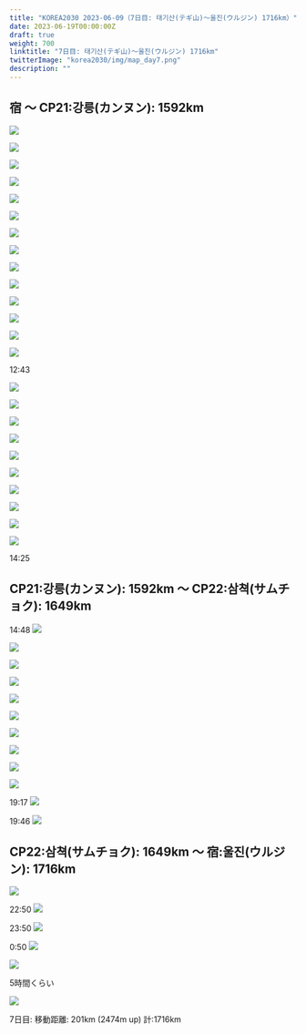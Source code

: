 ```yaml
---
title: "KOREA2030 2023-06-09（7日目: 태기산(テギ山)～울진(ウルジン) 1716km）"
date: 2023-06-19T00:00:00Z
draft: true
weight: 700
linktitle: "7日目: 태기산(テギ山)～울진(ウルジン) 1716km"
twitterImage: "korea2030/img/map_day7.png"
description: ""
---
```

## 宿 ～ CP21:강릉(カンヌン): 1592km

![](../img/IMG_1792.JPG)

![](../img/IMG_1793.JPG)

![](../img/IMG_1797.JPG)

![](../img/IMG_1799.JPG)

![](../img/IMG_1800.JPG)

![](../img/IMG_1802.JPG)

![](../img/IMG_1800.JPG)

![](../img/IMG_1805.JPG)

![](../img/IMG_1807.JPG)

![](../img/IMG_1809.JPG)

![](../img/IMG_1811.JPG)

![](../img/IMG_1812.JPG)

![](../img/IMG_1817.JPG)

![](../img/IMG_1820.JPG)

12:43

![](../img/IMG_1822.JPG)

![](../img/IMG_1825.JPG)

![](../img/IMG_1826.JPG)

![](../img/IMG_1827.JPG)

![](../img/IMG_1829.JPG)

![](../img/IMG_1830.JPG)

![](../img/IMG_1831.JPG)

![](../img/IMG_1833.JPG)

![](../img/IMG_1834.JPG)

![](../img/IMG_1835.JPG)

14:25

## CP21:강릉(カンヌン): 1592km ～ CP22:삼쳑(サムチョク): 1649km

14:48
![](../img/IMG_1837.JPG)

![](../img/IMG_1838.JPG)

![](../img/IMG_1839.JPG)

![](../img/IMG_1841.JPG)

![](../img/IMG_1842.JPG)

![](../img/IMG_1846.JPG)

![](../img/IMG_1845.JPG)

![](../img/IMG_1848.JPG)

![](../img/IMG_1849.JPG)

![](../img/IMG_1854.JPG)

19:17
![](../img/IMG_1856.JPG)

19:46
![](../img/IMG_1857.JPG)

## CP22:삼쳑(サムチョク): 1649km ～ 宿:울진(ウルジン): 1716km

![](../img/IMG_1859.JPG)

22:50
![](../img/IMG_1860.JPG)

23:50
![](../img/IMG_1862.JPG)

0:50
![](../img/IMG_1864.JPG)

![](../img/IMG_1867.JPG)

5時間くらい







![](../img/map_day7.png)

7日目: 移動距離: 201km (2474m up) 計:1716km

